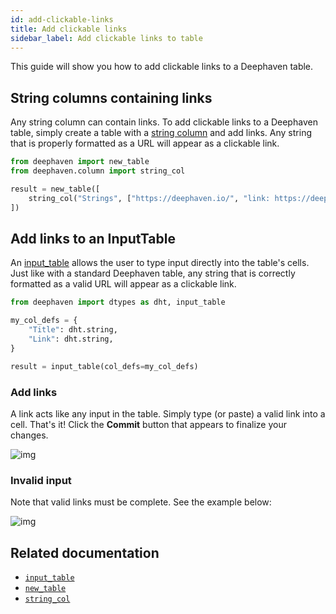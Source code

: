 ```yaml
---
id: add-clickable-links
title: Add clickable links
sidebar_label: Add clickable links to table
---
```


This guide will show you how to add clickable links to a Deephaven table.

## String columns containing links

Any string column can contain links. To add clickable links to a Deephaven table, simply create a table with a [string column](../../reference/table-operations/create/stringCol.md) and add links. Any string that is properly formatted as a URL will appear as a clickable link.

```python order=result
from deephaven import new_table
from deephaven.column import string_col

result = new_table([
    string_col("Strings", ["https://deephaven.io/", "link: https://deephaven.io/", "deephaven.io (invalid link)", "two links in one cell: https://deephaven.io / https://deephaven.io/core/docs/"])
])
```

## Add links to an InputTable

An [input_table](../../reference/table-operations/create/input-table.md) allows the user to type input directly into the table's cells. Just like with a standard Deephaven table, any string that is correctly formatted as a valid URL will appear as a clickable link.

```python order=result
from deephaven import dtypes as dht, input_table

my_col_defs = {
    "Title": dht.string,
    "Link": dht.string,
}

result = input_table(col_defs=my_col_defs)
```

### Add links

A link acts like any input in the table. Simply type (or paste) a valid link into a cell. That's it! Click the **Commit** button that appears to finalize your changes.

![img](../../assets/how-to/ui/clickable_link_gif.gif)

### Invalid input

Note that valid links must be complete. See the example below:

![img](../../assets/how-to/ui/invalid_links.png)

## Related documentation

- [`input_table`](../../reference/table-operations/create/input-table.md)
- [`new_table`](../new-table.md)
- [`string_col`](../../reference/table-operations/create/stringCol.md)
